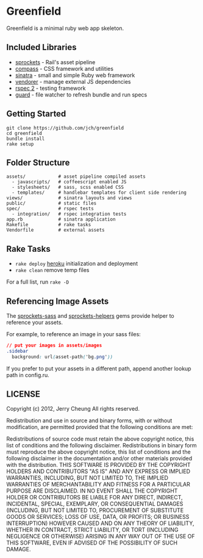 # Greenfield

Greenfield is a minimal ruby web app skeleton.

## Included Libraries

* [sprockets](https://github.com/sstephenson/sprockets) - Rail's asset pipeline
* [compass](http://compass-style.org/) - CSS framework and utilities
* [sinatra](sinatrarb.com) - small and simple Ruby web framework
* [vendorer](https://github.com/grosser/vendorer.git) - manage external JS dependencies
* [rspec 2](https://www.relishapp.com/rspec) - testing framework
* [guard](https://github.com/guard/guard) - file watcher to refresh bundle and run specs

## Getting Started

```
git clone https://github.com/jch/greenfield
cd greenfield
bundle install
rake setup
```

## Folder Structure

```
assets/            # asset pipeline compiled assets
  - javascripts/   # coffeescript enabled JS
  - stylesheets/   # sass, scss enabled CSS
  - templates/     # handlebar templates for client side rendering
views/             # sinatra layouts and views
public/            # static files
spec/              # rspec tests
  - integration/   # rspec integration tests
app.rb             # sinatra application
Rakefile           # rake tasks
Vendorfile         # external assets
```

## Rake Tasks

* `rake deploy` [heroku](http://heroku.com) initialization and deployment
* `rake clean` remove temp files

For a full list, run `rake -D`

## Referencing Image Assets

The [sprockets-sass](https://github.com/petebrowne/sprockets-sass)
and [sprockets-helpers](https://github.com/petebrowne/sprockets-helpers) gems
provide helper to reference your assets.

For example, to reference an image in your sass files:

```css
// put your images in assets/images
.sidebar
  background: url(asset-path('bg.png'))
```

If you prefer to put your assets in a different path, append another
lookup path in config.ru.


## LICENSE

Copyright (c) 2012, Jerry Cheung
All rights reserved.

Redistribution and use in source and binary forms, with or without
modification, are permitted provided that the following conditions are
met:

Redistributions of source code must retain the above copyright notice,
this list of conditions and the following disclaimer.  Redistributions
in binary form must reproduce the above copyright notice, this list of
conditions and the following disclaimer in the documentation and/or
other materials provided with the distribution.  THIS SOFTWARE IS
PROVIDED BY THE COPYRIGHT HOLDERS AND CONTRIBUTORS "AS IS" AND ANY
EXPRESS OR IMPLIED WARRANTIES, INCLUDING, BUT NOT LIMITED TO, THE
IMPLIED WARRANTIES OF MERCHANTABILITY AND FITNESS FOR A PARTICULAR
PURPOSE ARE DISCLAIMED. IN NO EVENT SHALL THE COPYRIGHT HOLDER OR
CONTRIBUTORS BE LIABLE FOR ANY DIRECT, INDIRECT, INCIDENTAL, SPECIAL,
EXEMPLARY, OR CONSEQUENTIAL DAMAGES (INCLUDING, BUT NOT LIMITED TO,
PROCUREMENT OF SUBSTITUTE GOODS OR SERVICES; LOSS OF USE, DATA, OR
PROFITS; OR BUSINESS INTERRUPTION) HOWEVER CAUSED AND ON ANY THEORY OF
LIABILITY, WHETHER IN CONTRACT, STRICT LIABILITY, OR TORT (INCLUDING
NEGLIGENCE OR OTHERWISE) ARISING IN ANY WAY OUT OF THE USE OF THIS
SOFTWARE, EVEN IF ADVISED OF THE POSSIBILITY OF SUCH DAMAGE.
